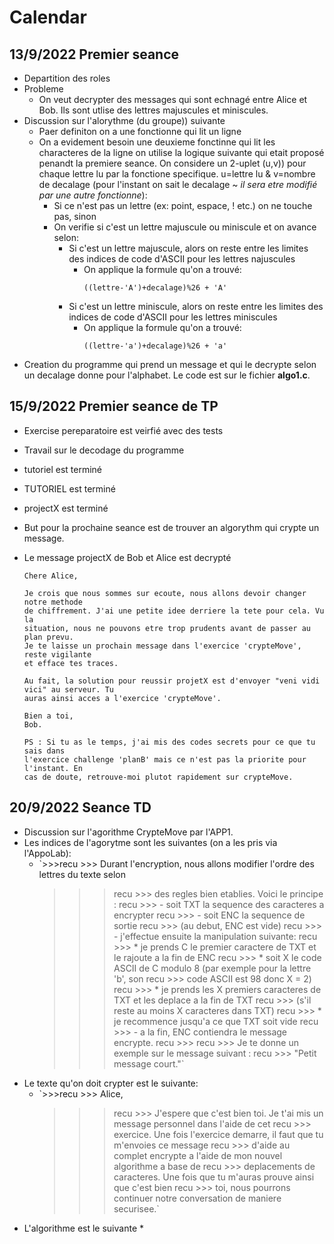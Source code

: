 # Calendar

## 13/9/2022 Premier seance

- Departition des roles
- Probleme
  - On veut decrypter des messages qui sont echnagé entre Alice et Bob. Ils sont utlise des lettres majuscules et miniscules.
- Discussion sur l'alorythme (du groupe)) suivante
  - Paer definiton on a une fonctionne qui lit un ligne
  - On a evidement besoin une deuxieme fonctinne qui lit les characteres de la ligne on utilise la logique suivante qui etait proposé penandt la premiere seance. On considere un 2-uplet (u,v)) pour chaque lettre lu par la fonctione specifique. u=lettre lu & v=nombre de decalage (pour l'instant on sait le decalage ~ *il sera etre modifié par une autre fonctionne*):
    - Si ce n'est pas un lettre (ex: point, espace, ! etc.) on ne touche pas, sinon
    - On verifie si c'est un lettre majuscule ou miniscule et on avance selon:
      - Si c'est un lettre majuscule, alors on reste entre les limites des indices de code d'ASCII pour les lettres najuscules
        - On applique la formule qu'on a trouvé:
          ```
          ((lettre-'A')+decalage)%26 + 'A'
          ```
      - Si c'est un lettre miniscule, alors on reste entre les limites des indices de code d'ASCII pour les lettres miniscules
        - On applique la formule qu'on a trouvé:
          ```
          ((lettre-'a')+decalage)%26 + 'a'
          ```
- Creation du programme qui prend un message et qui le decrypte selon un decalage donne pour l'alphabet. Le code est sur le fichier **algo1.c**.

## 15/9/2022 Premier seance de TP

* Exercise pereparatoire est veirfié avec des tests
* Travail sur le decodage du programme
* tutoriel est terminé
* TUTORIEL est terminé
* projectX est terminé
* But pour la prochaine seance est de trouver an algorythm qui crypte un message.
* Le message projectX de Bob et Alice est decrypté

  ```
  Chere Alice,

  Je crois que nous sommes sur ecoute, nous allons devoir changer notre methode 
  de chiffrement. J'ai une petite idee derriere la tete pour cela. Vu la 
  situation, nous ne pouvons etre trop prudents avant de passer au plan prevu.
  Je te laisse un prochain message dans l'exercice 'crypteMove', reste vigilante 
  et efface tes traces.

  Au fait, la solution pour reussir projetX est d'envoyer "veni vidi vici" au serveur. Tu 
  auras ainsi acces a l'exercice 'crypteMove'.

  Bien a toi,
  Bob.

  PS : Si tu as le temps, j'ai mis des codes secrets pour ce que tu sais dans 
  l'exercice challenge 'planB' mais ce n'est pas la priorite pour l'instant. En 
  cas de doute, retrouve-moi plutot rapidement sur crypteMove.
  ```

## 20/9/2022 Seance TD

* Discussion sur l'agorithme CrypteMove par l'APP1.
* Les indices de l'agorytme sont les suivantes (on a les pris via l'AppoLab):
  * `>>>recu >>> Durant l'encryption, nous allons modifier l'ordre des lettres du texte selon
    >>> recu >>> des regles bien etablies. Voici le principe :
    >>> recu >>> - soit TXT la sequence des caracteres a encrypter
    >>> recu >>> - soit ENC la sequence de sortie
    >>> recu >>>   (au debut, ENC est vide)
    >>> recu >>> - j'effectue ensuite la manipulation suivante:
    >>> recu >>>   * je prends C le premier caractere de TXT et le rajoute a la fin de ENC
    >>> recu >>>   * soit X le code ASCII de C modulo 8 (par exemple pour la lettre 'b', son
    >>> recu >>>     code ASCII est 98 donc X = 2)
    >>> recu >>>   * je prends les X premiers caracteres de TXT et les deplace a la fin de TXT
    >>> recu >>>     (s'il reste au moins X caracteres dans TXT)
    >>> recu >>>   * je recommence jusqu'a ce que TXT soit vide
    >>> recu >>> - a la fin, ENC contiendra le message encrypte.
    >>> recu >>>
    >>> recu >>> Je te donne un exemple sur le message suivant :
    >>> recu >>>       "Petit message court."`
    >>>
    >>
    >
* Le texte qu'on doit crypter est le suivante:
  * `>>>recu >>> Alice,
    >>> recu >>> J'espere que c'est bien toi. Je t'ai mis un message personnel dans l'aide de cet
    >>> recu >>> exercice. Une fois l'exercice demarre, il faut que tu m'envoies ce message
    >>> recu >>> d'aide au complet encrypte a l'aide de mon nouvel algorithme a base de
    >>> recu >>> deplacements de caracteres. Une fois que tu m'auras prouve ainsi que c'est bien
    >>> recu >>> toi, nous pourrons continuer notre conversation de maniere securisee.`
    >>>
    >>
    >
* L'algorithme est le suivante
  *
